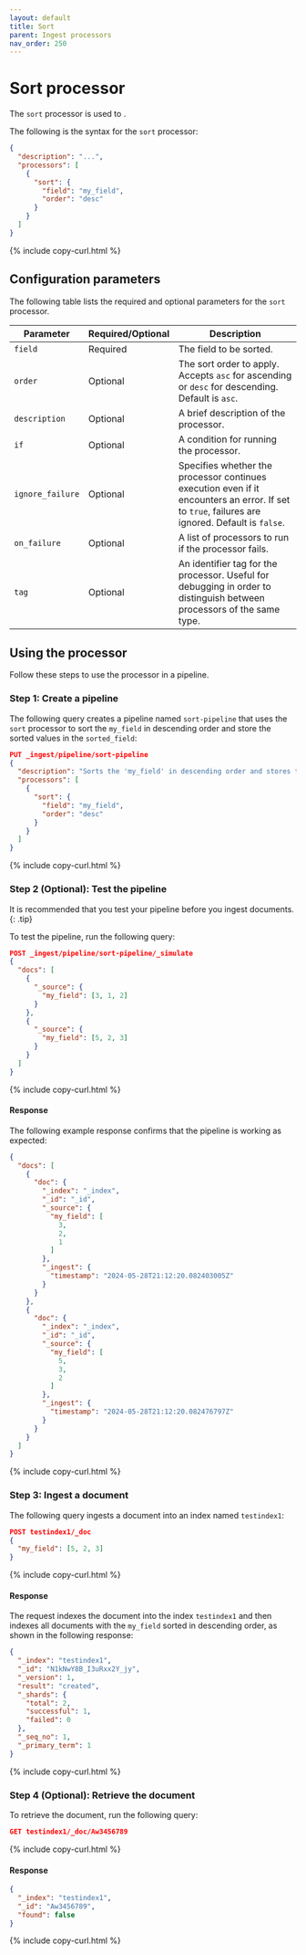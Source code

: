```yaml
---
layout: default
title: Sort
parent: Ingest processors
nav_order: 250
---
```


# Sort processor

The `sort` processor is used to <explain what is used to do>.

The following is the syntax for the `sort` processor:

```json
{
  "description": "...",
  "processors": [
    {
      "sort": {
        "field": "my_field",
        "order": "desc"
      }
    }
  ]
}
```
{% include copy-curl.html %}

## Configuration parameters

The following table lists the required and optional parameters for the `sort` processor.

| Parameter  | Required/Optional  | Description  |
|---|---|---|
`field`  | Required | The field to be sorted.
`order`  | Optional | The sort order to apply. Accepts `asc` for ascending or `desc` for descending. Default is `asc`.
`description`  | Optional  | A brief description of the processor.
`if` | Optional | A condition for running the processor.
`ignore_failure` | Optional | Specifies whether the processor continues execution even if it encounters an error. If set to `true`, failures are ignored. Default is `false`.
`on_failure` | Optional | A list of processors to run if the processor fails.
`tag` | Optional | An identifier tag for the processor. Useful for debugging in order to distinguish between processors of the same type.


## Using the processor

Follow these steps to use the processor in a pipeline.

### Step 1: Create a pipeline

The following query creates a pipeline named `sort-pipeline` that uses the `sort` processor to sort the `my_field` in descending order and store the sorted values in the `sorted_field`:

```json
PUT _ingest/pipeline/sort-pipeline
{
  "description": "Sorts the 'my_field' in descending order and stores the result in 'sorted_field'",
  "processors": [
    {
      "sort": {
        "field": "my_field",
        "order": "desc"
      }
    }
  ]
}
```
{% include copy-curl.html %}

### Step 2 (Optional): Test the pipeline

It is recommended that you test your pipeline before you ingest documents.
{: .tip}

To test the pipeline, run the following query:

```json
POST _ingest/pipeline/sort-pipeline/_simulate
{
  "docs": [
    {
      "_source": {
        "my_field": [3, 1, 2]
      }
    },
    {
      "_source": {
        "my_field": [5, 2, 3]
      }
    }
  ]
}
```
{% include copy-curl.html %}

#### Response

The following example response confirms that the pipeline is working as expected:

```json
{
  "docs": [
    {
      "doc": {
        "_index": "_index",
        "_id": "_id",
        "_source": {
          "my_field": [
            3,
            2,
            1
          ]
        },
        "_ingest": {
          "timestamp": "2024-05-28T21:12:20.082403005Z"
        }
      }
    },
    {
      "doc": {
        "_index": "_index",
        "_id": "_id",
        "_source": {
          "my_field": [
            5,
            3,
            2
          ]
        },
        "_ingest": {
          "timestamp": "2024-05-28T21:12:20.082476797Z"
        }
      }
    }
  ]
}
```
{% include copy-curl.html %}

### Step 3: Ingest a document 

The following query ingests a document into an index named `testindex1`:

```json
POST testindex1/_doc
{
  "my_field": [5, 2, 3]
}
```
{% include copy-curl.html %}

#### Response

The request indexes the document into the index `testindex1` and then indexes all documents with the `my_field` sorted in descending order, as shown in the following response:

```json
{
  "_index": "testindex1",
  "_id": "N1kNwY8B_I3uRxx2Y_jy",
  "_version": 1,
  "result": "created",
  "_shards": {
    "total": 2,
    "successful": 1,
    "failed": 0
  },
  "_seq_no": 1,
  "_primary_term": 1
}
```
{% include copy-curl.html %}

### Step 4 (Optional): Retrieve the document

To retrieve the document, run the following query:

```json
GET testindex1/_doc/Aw3456789
```
{% include copy-curl.html %}

#### Response

```json
{
  "_index": "testindex1",
  "_id": "Aw3456789",
  "found": false
}
```
{% include copy-curl.html %}
